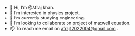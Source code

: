 - 👋 Hi, I’m @Afraj khan.
- 👀 I’m interested in physics project.
- 🌱 I’m currently studying engineering.
- 💞️ I’m looking to collaborate on project of maxwell equation.
- 📫 To reach me email on afraj12022004@gmail.com .

<!---
Afraj2004/Afraj2004 is a ✨ special ✨ repository because its `README.md` (this file) appears on your GitHub profile.
You can click the Preview link to take a look at your changes.
--->
